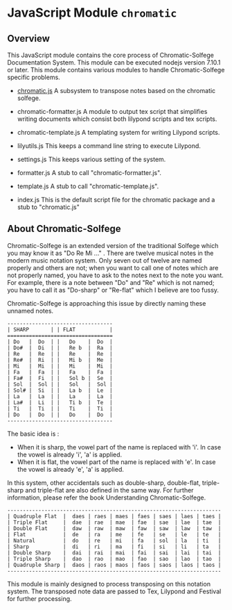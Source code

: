 
JavaScript Module `chromatic`
===============================

## Overview 

This JavaScript module contains the core process of Chromatic-Solfege
Documentation System. This module can be executed nodejs version 7.10.1 or
later.  This module contains various modules to handle Chromatic-Solfege
specific problems.

- [chromatic.js](./chromatic.md)
	A subsystem to transpose notes based on the chromatic solfege.

- chromatic-formatter.js
	A module to output tex script that simplifies writing documents
	which consist both lilypond scripts and tex scripts.

- chromatic-template.js
	A templating system for writing Lilypond scripts.

- lilyutils.js
	This keeps a command line string to execute Lilypond.

- settings.js
	This keeps various setting of the system.

- formatter.js
	A stub to call "chromatic-formatter.js".

- template.js
	A stub to call "chromatic-template.js".

- index.js
	This is the default script file for the chromatic package and a
	stub to "chromatic.js"


## About Chromatic-Solfege

Chromatic-Solfege is an extended version of the traditional Solfege which you
may know it as "Do Re Mi ..." .  There are twelve musical notes in the modern
music notation system. Only seven out of twelve are named properly and others
are not; when you want to call one of notes which are not properly named, you
have to ask to the notes next to the note you want. For example, there is a
note between "Do" and "Re" which is not named; you have to call it as
"Do-sharp" or "Re-flat" which I believe are too fussy.

Chromatic-Solfege is approaching this issue by directly naming these unnamed
notes.

	----------------------------------
	| SHARP       | | FLAT           |
	==================================
	| Do   |  Do  | |   Do    |  Do  |
	| Do#  |  Di  | |   Re b  |  Ra  |
	| Re   |  Re  | |   Re    |  Re  |
	| Re#  |  Ri  | |   Mi b  |  Me  |
	| Mi   |  Mi  | |   Mi    |  Mi  |
	| Fa   |  Fa  | |   Fa    |  Fa  |
	| Fa#  |  Fi  | |   Sol b |  Se  |
	| Sol  |  Sol | |   Sol   |  Sol |
	| Sol# |  Si  | |   La b  |  Le  |
	| La   |  La  | |   La    |  La  |
	| La#  |  Li  | |   Ti b  |  Te  |
	| Ti   |  Ti  | |   Ti    |  Ti  |
	| Do   |  Do  | |   Do    |  Do  |
	----------------------------------

The basic idea is :

- When it is sharp, the vowel part of the name is replaced with 'i'.
  In case the vowel is already 'i', 'a' is applied.
- When it is flat, the vowel part of the name is replaced with 'e'.
  In case the vowel is already 'e', 'a' is applied.

In this system, other accidentals such as double-sharp, double-flat,
triple-sharp and triple-flat are also defined in the same way. For further
information, please refer the book Understanding Chromatic-Solfege.

	---------------------------------------------------------------------
	| Quadruple Flat  |  daes | raes | maes | faes | saes | laes | taes |  
	| Triple Flat     |  dae  | rae  | mae  | fae  | sae  | lae  | tae  |  
	| Double Flat     |  daw  | raw  | maw  | faw  | saw  | law  | taw  |  
	| Flat            |  de   | ra   | me   | fe   | se   | le   | te   |  
	| Natural         |  do   | re   | mi   | fa   | sol  | la   | ti   |  
	| Sharp           |  di   | ri   | ma   | fi   | si   | li   | ta   |  
	| Double Sharp    |  dai  | rai  | mai  | fai  | sai  | lai  | tai  |  
	| Triple Sharp    |  dao  | rao  | mao  | fao  | sao  | lao  | tao  |  
	| Quadruple Sharp |  daos | raos | maos | faos | saos | laos | taos |  
	---------------------------------------------------------------------

This module is mainly designed to process transposing on this notation system.
The transposed note data are passed to Tex, Lilypond and Festival for further
processing.


[modeline]: # ( vim: set path+=../ suffixesadd+=/readme.md,.md  noexpandtab fenc=utf-8 spell spl=en: )


